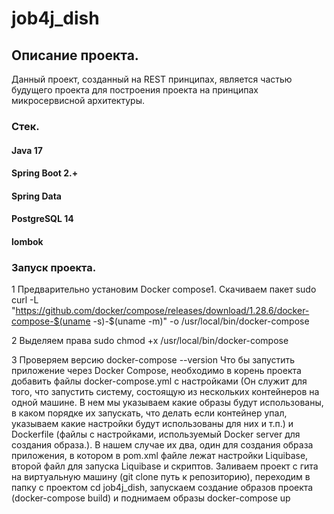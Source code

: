 # job4j_dish

## Описание проекта.
Данный проект, созданный на REST принципах, является частью будущего проекта для построения проекта на принципах микросервисной архитектуры.

### Стек.
#### Java 17
#### Spring Boot 2.+
#### Spring Data
#### PostgreSQL 14
#### lombok

### Запуск проекта.

1 Предварительно установим Docker compose1. Скачиваем пакет
sudo curl -L "https://github.com/docker/compose/releases/download/1.28.6/docker-compose-$(uname -s)-$(uname -m)" -o /usr/local/bin/docker-compose

2 Выделяем права
sudo chmod +x /usr/local/bin/docker-compose

3 Проверяем версию
docker-compose --version Что бы запустить приложение через Docker Compose,
необходимо в корень проекта добавить файлы docker-compose.yml с настройками
(Он служит для того, что запустить систему, состоящую из нескольких контейнеров на одной машине.
В нем мы указываем какие образы будут использованы, в каком порядке их запускать,
что делать если контейнер упал, указываем какие настройки будут использованы для них и т.п.)
и Dockerfile (файлы с настройками, используемый Docker server для создания образа.).
В нашем случае их два, один для создания образа приложения, в котором в pom.xml файле
лежат настройки Liquibase, второй файл для запуска Liquibase и скриптов.
Заливаем проект с гита на виртуальную машину (git clone путь к репозиторию),
переходим в папку с проектом cd job4j_dish, запускаем создание образов проекта
(docker-compose build) и поднимаем образы docker-compose up
